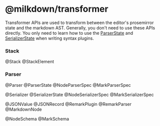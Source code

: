 # @milkdown/transformer

Transformer APIs are used to transform between the editor's prosemirror state and the markdown AST.
Generally, you don't need to use these APIs directly.
You only need to learn how to use the
[ParserState](#class-parserstate-extends-stack) and [SerializerState](#class-serializerstate-extends-stack)
when writing syntax plugins.

### Stack

@Stack
@StackElement

### Parser

@Parser
@ParserState
@NodeParserSpec
@MarkParserSpec

@Serializer
@SerializerState
@NodeSerializerSpec
@MarkSerializerSpec

@JSONValue
@JSONRecord
@RemarkPlugin
@RemarkParser
@MarkdownNode

@NodeSchema
@MarkSchema
